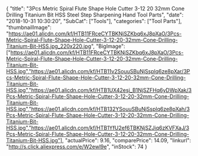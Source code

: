{
	"title": "3Pcs Metric Spiral Flute Shape Hole Cutter 3-12 20 32mm Cone Drilling Titanium Bit HSS Steel Step Sharpening Hand Tool Parts",
	"date": "2018-10-31 10:30:20",
	"SubCat": ["Tools"],
	"categories": ["Tool Parts"],
	"thumbnailImage": "https://ae01.alicdn.com/kf/HTB11FRceCYTBKNjSZKbq6xJ8pXaO/3Pcs-Metric-Spiral-Flute-Shape-Hole-Cutter-3-12-20-32mm-Cone-Drilling-Titanium-Bit-HSS.jpg_220x220.jpg",
	"BigImage": ["https://ae01.alicdn.com/kf/HTB11FRceCYTBKNjSZKbq6xJ8pXaO/3Pcs-Metric-Spiral-Flute-Shape-Hole-Cutter-3-12-20-32mm-Cone-Drilling-Titanium-Bit-HSS.jpg","https://ae01.alicdn.com/kf/HTB11v2SouuSBuNjSsplq6ze8pXar/3Pcs-Metric-Spiral-Flute-Shape-Hole-Cutter-3-12-20-32mm-Cone-Drilling-Titanium-Bit-HSS.jpg","https://ae01.alicdn.com/kf/HTB1UX42esj_B1NjSZFHq6yDWpXak/3Pcs-Metric-Spiral-Flute-Shape-Hole-Cutter-3-12-20-32mm-Cone-Drilling-Titanium-Bit-HSS.jpg","https://ae01.alicdn.com/kf/HTB132YSouuSBuNjSsplq6ze8pXah/3Pcs-Metric-Spiral-Flute-Shape-Hole-Cutter-3-12-20-32mm-Cone-Drilling-Titanium-Bit-HSS.jpg","https://ae01.alicdn.com/kf/HTB1YfU2ef6TBKNjSZJiq6zKVFXaJ/3Pcs-Metric-Spiral-Flute-Shape-Hole-Cutter-3-12-20-32mm-Cone-Drilling-Titanium-Bit-HSS.jpg"],
	"actualPrice": 9.16,
	"comparePrice": 14.09,
	"linkurl": "http://s.click.aliexpress.com/e/W2ewl9e",
	"inStock": 74
}
